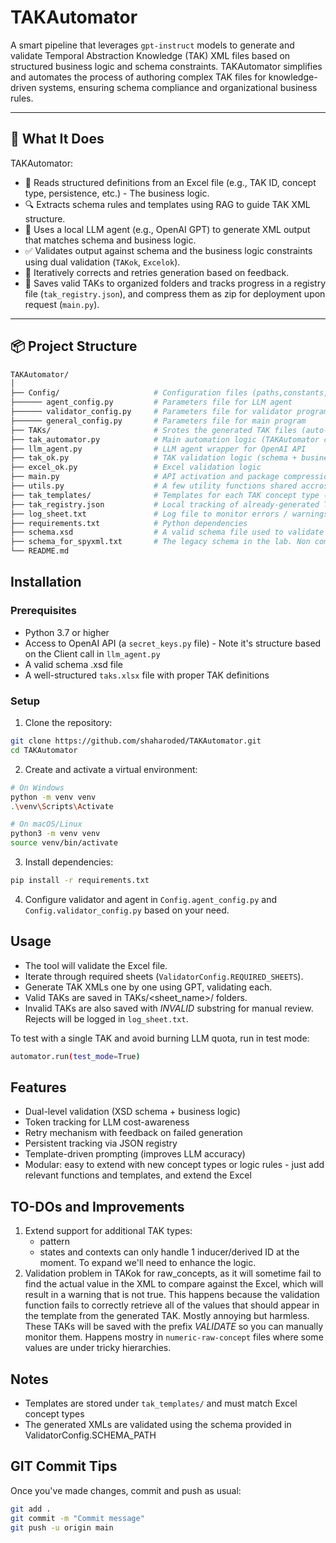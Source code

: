 # TAKAutomator

A smart pipeline that leverages `gpt-instruct` models to generate and validate Temporal Abstraction Knowledge (TAK) XML files based on structured business logic and schema constraints. TAKAutomator simplifies and automates the process of authoring complex TAK files for knowledge-driven systems, ensuring schema compliance and organizational business rules.

---

## 🧠 What It Does

TAKAutomator:
- 🧾 Reads structured definitions from an Excel file (e.g., TAK ID, concept type, persistence, etc.) - The business logic.
- 🔍 Extracts schema rules and templates using RAG to guide TAK XML structure.
- 🧠 Uses a local LLM agent (e.g., OpenAI GPT) to generate XML output that matches schema and business logic.
- ✅ Validates output against schema and the business logic constraints using dual validation (`TAKok`, `Excelok`).
- 🔄 Iteratively corrects and retries generation based on feedback.
- 📁 Saves valid TAKs to organized folders and tracks progress in a registry file (`tak_registry.json`), and compress them as zip for deployment upon request (`main.py`).

---

## 📦 Project Structure

```bash
TAKAutomator/
│
├── Config/                     # Configuration files (paths,constants, engine)
├────── agent_config.py         # Parameters file for LLM agent
├────── validator_config.py     # Parameters file for validator program
├────── general_config.py       # Parameters file for main program
├── TAKs/                       # Srotes the generated TAK files (auto-generated duting run())
├── tak_automator.py            # Main automation logic (TAKAutomator class)
├── llm_agent.py                # LLM agent wrapper for OpenAI API
├── tak_ok.py                   # TAK validation logic (schema + business rules)
├── excel_ok.py                 # Excel validation logic
├── main.py                     # API activation and package compression.
├── utils.py                    # A few utility functions shared accross modules
├── tak_templates/              # Templates for each TAK concept type (used for LLM guidance)
├── tak_registry.json           # Local tracking of already-generated TAKs (auto-generated duting run())
├── log_sheet.txt               # Log file to monitor errors / warnings.
├── requirements.txt            # Python dependencies
├── schema.xsd                  # A valid schema file used to validate the TAK files
├── schema_for_spyxml.txt       # The legacy schema in the lab. Non compatible with Python but compatible with SPY-XML
└── README.md
```

## Installation
### Prerequisites

- Python 3.7 or higher
- Access to OpenAI API (a `secret_keys.py` file) - Note it's structure based on the Client call in `llm_agent.py`
- A valid schema .xsd file
- A well-structured `taks.xlsx` file with proper TAK definitions

### Setup

1. Clone the repository:

```bash
git clone https://github.com/shaharoded/TAKAutomator.git
cd TAKAutomator
```

2. Create and activate a virtual environment:

```bash
# On Windows
python -m venv venv
.\venv\Scripts\Activate

# On macOS/Linux
python3 -m venv venv
source venv/bin/activate
```

3. Install dependencies:

```bash
pip install -r requirements.txt
```

4. Configure validator and agent in `Config.agent_config.py` and `Config.validator_config.py` based on your need.


## Usage

- The tool will validate the Excel file.
- Iterate through required sheets (`ValidatorConfig.REQUIRED_SHEETS`).
- Generate TAK XMLs one by one using GPT, validating each.
- Valid TAKs are saved in TAKs/<sheet_name>/ folders.
- Invalid TAKs are also saved with _INVALID_ substring for manual review. Rejects will be logged in `log_sheet.txt`.

To test with a single TAK and avoid burning LLM quota, run in test mode:

```bash
automator.run(test_mode=True)
```

## Features

- Dual-level validation (XSD schema + business logic)
- Token tracking for LLM cost-awareness
- Retry mechanism with feedback on failed generation
- Persistent tracking via JSON registry
- Template-driven prompting (improves LLM accuracy)
- Modular: easy to extend with new concept types or logic rules - just add relevant functions and templates, and extend the Excel

## TO-DOs and Improvements

1. Extend support for additional TAK types:
    - pattern
    - states and contexts can only handle 1 inducer/derived ID at the moment. To expand we'll need to enhance the logic.
2. Validation problem in TAKok for raw_concepts, as it will sometime fail to find the actual value in the XML to compare against the Excel, which will result in a warning that is not true. This happens because the validation function fails to correctly retrieve all of the values that should appear in the template from the generated TAK. Mostly annoying but harmless. These TAKs will be saved with the prefix _VALIDATE_ so you can manually monitor them. Happens mostry in `numeric-raw-concept` files where some values are under tricky hierarchies.

## Notes
- Templates are stored under `tak_templates/` and must match Excel concept types
- The generated XMLs are validated using the schema provided in ValidatorConfig.SCHEMA_PATH

## GIT Commit Tips
Once you've made changes, commit and push as usual:

```bash
git add .
git commit -m "Commit message"
git push -u origin main
```
